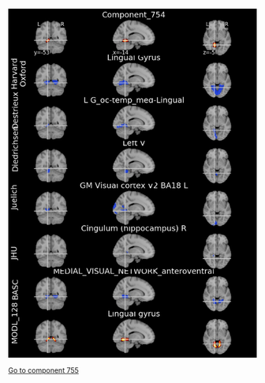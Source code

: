


![754](preliminary/754.jpg "Component 754")

[Go to component 755](https://parietal-inria.github.io/MODL_atlas/1024/755 "Component 755")